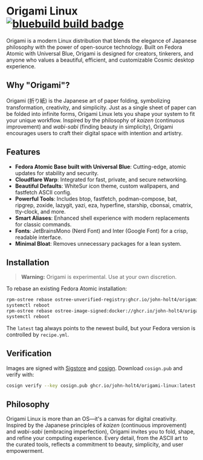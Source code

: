 # Origami Linux &nbsp; [![bluebuild build badge](https://github.com/john-holt4/origami/actions/workflows/build.yml/badge.svg)](https://github.com/john-holt4/origami/actions/workflows/build.yml)

Origami is a modern Linux distribution that blends the elegance of Japanese philosophy with the power of open-source technology. Built on Fedora Atomic with Universal Blue, Origami is designed for creators, tinkerers, and anyone who values a beautiful, efficient, and customizable Cosmic desktop experience.

## Why "Origami"?

Origami (折り紙) is the Japanese art of paper folding, symbolizing transformation, creativity, and simplicity. Just as a single sheet of paper can be folded into infinite forms, Origami Linux lets you shape your system to fit your unique workflow. Inspired by the philosophy of *kaizen* (continuous improvement) and *wabi-sabi* (finding beauty in simplicity), Origami encourages users to craft their digital space with intention and artistry.

## Features

- **Fedora Atomic Base built with Universal Blue**: Cutting-edge, atomic updates for stability and security.
- **Cloudflare Warp**: Integrated for fast, private, and secure networking.
- **Beautiful Defaults**: WhiteSur icon theme, custom wallpapers, and fastfetch ASCII config.
- **Powerful Tools**: Includes btop, fastfetch, podman-compose, bat, ripgrep, zoxide, lazygit, yazi, eza, hyperfine, starship, cbonsai, cmatrix, tty-clock, and more.
- **Smart Aliases**: Enhanced shell experience with modern replacements for classic commands.
- **Fonts**: JetBrainsMono (Nerd Font) and Inter (Google Font) for a crisp, readable interface.
- **Minimal Bloat**: Removes unnecessary packages for a lean system.

## Installation

> **Warning:** Origami is experimental. Use at your own discretion.

To rebase an existing Fedora Atomic installation:

```sh
rpm-ostree rebase ostree-unverified-registry:ghcr.io/john-holt4/origami-linux:latest
systemctl reboot
rpm-ostree rebase ostree-image-signed:docker://ghcr.io/john-holt4/origami-linux:latest
systemctl reboot
```

The `latest` tag always points to the newest build, but your Fedora version is controlled by `recipe.yml`.

## Verification

Images are signed with [Sigstore](https://www.sigstore.dev/) and [cosign](https://github.com/sigstore/cosign). Download `cosign.pub` and verify with:

```sh
cosign verify --key cosign.pub ghcr.io/john-holt4/origami-linux:latest
```

## Philosophy

Origami Linux is more than an OS—it's a canvas for digital creativity. Inspired by the Japanese principles of *kaizen* (continuous improvement) and *wabi-sabi* (embracing imperfection), Origami invites you to fold, shape, and refine your computing experience. Every detail, from the ASCII art to the curated tools, reflects a commitment to beauty, simplicity, and user empowerment.